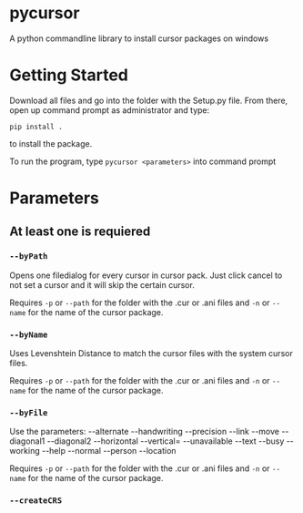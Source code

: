 # pycursor
A python commandline library to install cursor packages on windows


# Getting Started
Download all files and go into the folder with the Setup.py file. From there, open up command prompt as administrator and type: 
```
pip install .
```
to install the package.

To run the program, type `pycursor <parameters>` into command prompt

# Parameters
## At least one is requiered
### `--byPath`
Opens one filedialog for every cursor in cursor pack. Just click cancel to not set a cursor and it will skip the certain cursor.

Requires `-p` or `--path` for the folder with the .cur or .ani files and `-n` or `--name` for the name of the cursor package.
### `--byName`
Uses Levenshtein Distance to match the cursor files with the system cursor files.

Requires `-p` or `--path` for the folder with the .cur or .ani files and `-n` or `--name` for the name of the cursor package.
### `--byFile`
Use the parameters:
--alternate
--handwriting 
--precision 
--link
--move 
--diagonal1
--diagonal2
--horizontal
--vertical=
--unavailable
--text
--busy
--working
--help
--normal
--person
--location

Requires `-p` or `--path` for the folder with the .cur or .ani files and `-n` or `--name` for the name of the cursor package.
### `--createCRS`

